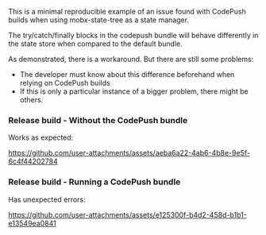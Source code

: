This is a minimal reproducible example of an issue found with CodePush builds when using mobx-state-tree as a state manager.

The try/catch/finally blocks in the codepush bundle will behave differently in the state store when compared to the default bundle.

As demonstrated, there is a workaround. But there are still some problems:

- The developer must know about this difference beforehand when relying on CodePush builds
- If this is only a particular instance of a bigger problem, there might be others.

### Release build - Without the CodePush bundle

Works as expected:

https://github.com/user-attachments/assets/aeba6a22-4ab6-4b8e-9e5f-6c4f44202784

### Release build - Running a CodePush bundle

Has unexpected errors:

https://github.com/user-attachments/assets/e125300f-b4d2-458d-b1b1-e13549ea0841

